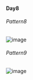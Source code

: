 #### Day8
###### Pattern8
![image](https://user-images.githubusercontent.com/69578414/142445796-ffee4f44-9244-4b2b-b138-4bf3d4b2d4b2.png)

###### Pattern9
![image](https://user-images.githubusercontent.com/69578414/142447155-0029693d-22fc-4103-9288-1591bf279e88.png)
